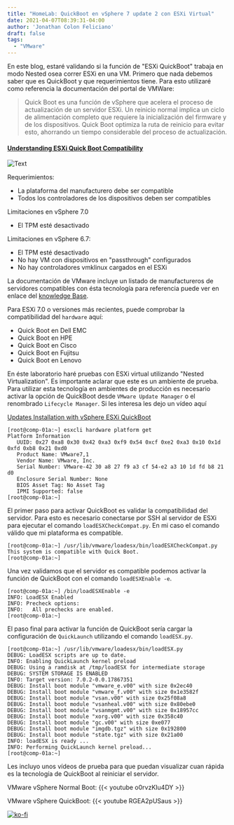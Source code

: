```yaml
---
title: "HomeLab: QuickBoot en vSphere 7 update 2 con ESXi Virtual"
date: 2021-04-07T08:39:31-04:00
author: 'Jonathan Colon Feliciano'
draft: false
tags:
  - "VMware"
---
```


En este blog, estaré validando si la función de "ESXi QuickBoot" trabaja en modo Nested osea correr ESXi en una VM. Primero que nada debemos saber que es QuickBoot y que requerimientos tiene. Para esto utilizaré como referencia la documentación del portal de VMWare:

> Quick Boot es una función de vSphere que acelera el proceso de actualización de un servidor ESXi. Un reinicio normal implica un ciclo de alimentación completo que requiere la inicialización del firmware y de los dispositivos. Quick Boot optimiza la ruta de reinicio para evitar esto, ahorrando un tiempo considerable del proceso de actualización.

#### [Understanding ESXi Quick Boot Compatibility](https://kb.vmware.com/s/article/52477)

![Text](/img/QuickBoot_WorkFlow.webp#center)

Requerimientos:

- La plataforma del manufacturero debe ser compatible
- Todos los controladores de los dispositivos deben ser compatibles

Limitaciones en vSphere 7.0

- El TPM esté desactivado

Limitaciones en vSphere 6.7:

- El TPM esté desactivado
- No hay VM con dispositivos en "passthrough" configurados
- No hay controladores vmklinux cargados en el ESXi

La documentación de VMware incluye un listado de manufactureros de servidores compatibles con ésta tecnología para referencia puede ver en enlace del [knowledge Base](https://kb.vmware.com/s/article/52477).

Para ESXi 7.0 o versiones más recientes, puede comprobar la compatibilidad del `hardware` aquí:

- Quick Boot en Dell EMC
- Quick Boot en HPE
- Quick Boot en Cisco
- Quick Boot en Fujitsu
- Quick Boot en Lenovo

En éste laboratorio haré pruebas con ESXi virtual utilizando "Nested Virtualization". Es importante aclarar que este es un ambiente de prueba. Para utilizar esta tecnología  en ambientes de producción es necesario activar la opción de QuickBoot desde `VMware Update Manager`  o el renombrado `Lifecycle Manager`. Si les interesa les dejo un vídeo aquí

[Updates Installation with vSphere ESXi QuickBoot](https://youtu.be/FTwglwgDWAE)

```text
[root@comp-01a:~] esxcli hardware platform get
Platform Information
   UUID: 0x27 0xa8 0x30 0x42 0xa3 0xf9 0x54 0xcf 0xe2 0xa3 0x10 0x1d 0xfd 0xb8 0x21 0xd0
   Product Name: VMware7,1
   Vendor Name: VMware, Inc.
   Serial Number: VMware-42 30 a8 27 f9 a3 cf 54-e2 a3 10 1d fd b8 21 d0
   Enclosure Serial Number: None
   BIOS Asset Tag: No Asset Tag
   IPMI Supported: false
[root@comp-01a:~]
```

El primer paso para activar QuickBoot es validar la compatibilidad del servidor. Para esto es necesario conectarse por SSH al servidor de ESXi para ejecutar el comando `loadESXCheckCompat.py`. En mi caso el comando válido que mi plataforma es compatible.

```text
[root@comp-01a:~] /usr/lib/vmware/loadesx/bin/loadESXCheckCompat.py
This system is compatible with Quick Boot.
[root@comp-01a:~]
```

Una vez validamos que el servidor es compatible podemos activar la función de QuickBoot con el comando `loadESXEnable -e`.

```text
[root@comp-01a:~] /bin/loadESXEnable -e
INFO: LoadESX Enabled
INFO: Precheck options:
INFO:   All prechecks are enabled.
[root@comp-01a:~]
```

El paso final para activar la función de QuickBoot sería cargar la configuración de `QuickLaunch` utilizando el comando `loadESX.py`.

```text
[root@comp-01a:~] /usr/lib/vmware/loadesx/bin/loadESX.py
DEBUG: LoadESX scripts are up to date.
INFO: Enabling QuickLaunch kernel preload
DEBUG: Using a ramdisk at /tmp/loadESX for intermediate storage
DEBUG: SYSTEM STORAGE IS ENABLED
INFO: Target version: 7.0.2-0.0.17867351
DEBUG: Install boot module "vmware_e.v00" with size 0x2ec40
DEBUG: Install boot module "vmware_f.v00" with size 0x1e3582f
DEBUG: Install boot module "vsan.v00" with size 0x25f08a8
DEBUG: Install boot module "vsanheal.v00" with size 0x80ebe0
DEBUG: Install boot module "vsanmgmt.v00" with size 0x18957cc
DEBUG: Install boot module "xorg.v00" with size 0x358c40
DEBUG: Install boot module "gc.v00" with size 0xe077
DEBUG: Install boot module "imgdb.tgz" with size 0x192800
DEBUG: Install boot module "state.tgz" with size 0x21a00
INFO: loadESX is ready ...
INFO: Performing QuickLaunch kernel preload...
[root@comp-01a:~] 
```

Les incluyo unos vídeos de prueba para que puedan visualizar cuan rápida es la tecnología de QuickBoot al reiniciar el servidor.

VMware vSphere Normal Boot:
{{< youtube o0rvzKIu4DY >}}

VMware vSphere QuickBoot:
{{< youtube RGEA2pUSaus >}}

[![ko-fi](https://ko-fi.com/img/githubbutton_sm.svg)](https://ko-fi.com/F1F8DEV80)
